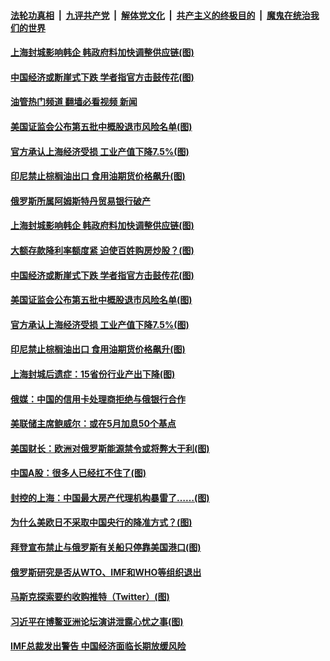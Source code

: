 ####  [法轮功真相](../../../../basic/blob/master/README.md?t=04231331) &nbsp;|&nbsp; [九评共产党](../../../../9ping.md/blob/master/README.md?t=04231331) &nbsp;|&nbsp; [解体党文化](../../../../jtdwh.md/blob/master/README.md?t=04231331)  &nbsp;|&nbsp; [共产主义的终极目的](../../../../gczydzjmd.md/blob/master/README.md?t=04231331) &nbsp;|&nbsp; [魔鬼在统治我们的世界](../../../../mgztzwmdsj.md/blob/master/README.md?t=04231331) 

#### [上海封城影响韩企 韩政府料加快调整供应链(图)](../pages/p5/1004335.md?t=04231331) 

#### [中国经济或断崖式下跌 学者指官方击鼓传花(图)](../pages/p5/1004315.md?t=04231331) 

#### [油管热门频道 翻墙必看视频 新闻](http://78.141.244.201:81/youtube.html?04231331)

#### [美国证监会公布第五批中概股退市风险名单(图)](../pages/p5/1004316.md?t=04231331) 


#### [官方承认上海经济受损 工业产值下降7.5%(图)](../pages/p5/1004293.md?t=04231331) 

#### [印尼禁止棕榈油出口 食用油期货价格飙升(图)](../pages/p5/1004292.md?t=04231331) 

#### [俄罗斯所属阿姆斯特丹贸易银行破产](../pages/p5/1004341.md?t=04231331) 

#### [上海封城影响韩企 韩政府料加快调整供应链(图)](../pages/p5/1004335.md?t=04231331) 

#### [大额存款降利率额度紧 迫使百姓购房炒股？(图)](../pages/p5/1004330.md?t=04231331) 

#### [中国经济或断崖式下跌 学者指官方击鼓传花(图)](../pages/p5/1004315.md?t=04231331) 

#### [美国证监会公布第五批中概股退市风险名单(图)](../pages/p5/1004316.md?t=04231331) 


#### [官方承认上海经济受损 工业产值下降7.5%(图)](../pages/p5/1004293.md?t=04231331) 

#### [印尼禁止棕榈油出口 食用油期货价格飙升(图)](../pages/p5/1004292.md?t=04231331) 

#### [上海封城后遗症：15省份行业产出下降(图)](../pages/p5/1004285.md?t=04231331) 

#### [俄媒：中国的信用卡处理商拒绝与俄银行合作](../pages/p5/1004284.md?t=04231331) 

#### [美联储主席鲍威尔：或在5月加息50个基点](../pages/p5/1004282.md?t=04231331) 

#### [美国财长：欧洲对俄罗斯能源禁令或将弊大于利(图)](../pages/p5/1004251.md?t=04231331) 

#### [中国A股：很多人已经扛不住了(图)](../pages/p5/1004223.md?t=04231331) 

#### [封控的上海：中国最大房产代理机构暴雷了……(图)](../pages/p5/1004220.md?t=04231331) 

#### [为什么美欧日不采取中国央行的降准方式？(图)](../pages/p5/1004029.md?t=04231331) 

#### [拜登宣布禁止与俄罗斯有关船只停靠美国港口(图)](../pages/p5/1004184.md?t=04231331) 

#### [俄罗斯研究是否从WTO、IMF和WHO等组织退出](../pages/p5/1004180.md?t=04231331) 

#### [马斯克探索要约收购推特（Twitter）(图)](../pages/p5/1004179.md?t=04231331) 

#### [习近平在博鳌亚洲论坛演讲泄露心忧之事(图)](../pages/p5/1004174.md?t=04231331) 

#### [IMF总裁发出警告 中国经济面临长期放缓风险](../pages/p5/1004166.md?t=04231331) 

<img src='http://gfw-breaker.win/goodnews/indexes/p5.md' width='0px' height='0px'/>
